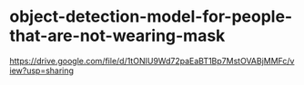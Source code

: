 # object-detection-model-for-people-that-are-not-wearing-mask
https://drive.google.com/file/d/1tONIU9Wd72paEaBT1Bp7MstOVABjMMFc/view?usp=sharing

